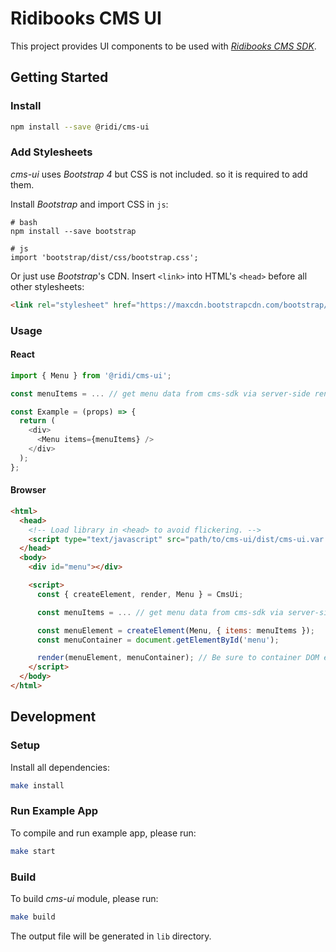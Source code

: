 # Ridibooks CMS UI
This project provides UI components to be used with [*Ridibooks CMS SDK*](https://github.com/ridi/cms-sdk).

## Getting Started

### Install
```bash
npm install --save @ridi/cms-ui
```

### Add Stylesheets
*cms-ui* uses *Bootstrap 4* but  CSS is not included. so it is required to add them.

Install *Bootstrap* and import CSS in `js`:
```
# bash
npm install --save bootstrap

# js
import 'bootstrap/dist/css/bootstrap.css';
```

Or just use *Bootstrap*'s CDN.
Insert `<link>` into HTML's `<head>` before all other stylesheets:
```html
<link rel="stylesheet" href="https://maxcdn.bootstrapcdn.com/bootstrap/4.0.0/css/bootstrap.min.css" integrity="sha384-Gn5384xqQ1aoWXA+058RXPxPg6fy4IWvTNh0E263XmFcJlSAwiGgFAW/dAiS6JXm" crossorigin="anonymous">
```

### Usage

#### React
```js
import { Menu } from '@ridi/cms-ui';

const menuItems = ... // get menu data from cms-sdk via server-side rendering or custom API.

const Example = (props) => {
  return (
    <div>
      <Menu items={menuItems} />
    </div>
  );
};
```

#### Browser
```html
<html>
  <head>
    <!-- Load library in <head> to avoid flickering. -->
    <script type="text/javascript" src="path/to/cms-ui/dist/cms-ui.var.js"></script>
  </head>
  <body>
    <div id="menu"></div>

    <script>
      const { createElement, render, Menu } = CmsUi;

      const menuItems = ... // get menu data from cms-sdk via server-side rendering or custom API.

      const menuElement = createElement(Menu, { items: menuItems });
      const menuContainer = document.getElementById('menu');

      render(menuElement, menuContainer); // Be sure to container DOM element is loaded before call this.
    </script>
  </body>
</html>
```

## Development

### Setup
Install all dependencies:
```bash
make install
```

### Run Example App
To compile and run example app, please run:
```bash
make start
```

### Build
To build *cms-ui* module, please run:
```bash
make build
```
The output file will be generated in `lib` directory.


